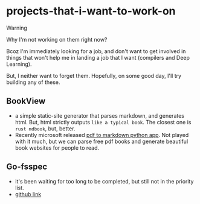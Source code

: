 # projects-that-i-want-to-work-on

> [!WARNING]
> Why I'm not working on them right now?
> 
> Bcoz I'm immediately looking for a job, and don't want to get involved in things that won't help me in landing a job that I want (compilers and Deep Learning).
> 
> But, I neither want to forget them. Hopefully, on some good day, I'll try building any of these.

## BookView

- a simple static-site generator that parses markdown, and generates html. But, html strictly outputs `like a typical book`. The closest one is `rust mdbook`, but, better.
- Recently microsoft released [pdf to markdown python app](https://github.com/microsoft/markitdown). Not played with it much, but we can parse free pdf books and generate beautiful book websites for people to read.

## Go-fsspec

- it's been waiting for too long to be completed, but still not in the priority list.
- [github link](https://github.com/deependujha/go-fsspec)
